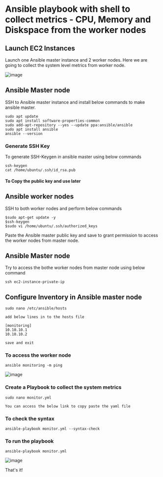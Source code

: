 # Ansible playbook with shell to collect metrics - CPU, Memory and Diskspace from the worker nodes

## Launch EC2 Instances

Launch one Ansible master instance and 2 worker nodes. Here we are going to collect the system level metrics from worker node.

![image](https://github.com/kohlidevops/anisble-shell-collect-system-metrics/assets/100069489/2638bfea-1cdc-4675-9d9b-0d804b716286)

## Ansible Master node

SSH to Ansible master instance and install below commands to make ansible master.

```
sudo apt update
sudo apt install software-properties-common
sudo add-apt-repository --yes --update ppa:ansible/ansible
sudo apt install ansible
ansible --version
```

### Generate SSH Key

To generate SSH-Keygen in ansible master using below commands

```
ssh-keygen
cat /home/ubuntu/.ssh/id_rsa.pub
```

#### To Copy the public key and use later

## Ansible worker nodes

SSH to both worker nodes and perform below commands

```
$sudo apt-get update -y
$ssh-keygen
$sudo vi /home/ubuntu/.ssh/authorized_keys
```
Paste the Ansible master public key and save to grant permission to access the worker nodes from master node.

## Ansible Master node

Try to access the bothe worker nodes from master node using below command

```
ssh ec2-instance-private-ip
```

## Configure Inventory in Ansible master node

```
sudo nano /etc/ansible/hosts

add below lines in to the hosts file

[monitoring]
10.10.10.1
10.10.10.2

save and exit
```

### To access the worker node

```
ansible monitoring -m ping
```

![image](https://github.com/kohlidevops/anisble-shell-collect-system-metrics/assets/100069489/8c869b8f-d029-4c23-b40d-0e57bedcfeb3)

### Create a Playbook to collect the system metrics

```
sudo nano monitor.yml

You can access the below link to copy paste the yaml file
```

### To check the syntax 

```
ansible-playbook monitor.yml --syntax-check
```

### To run the playbook

```
ansible-playbook monitor.yml
```

![image](https://github.com/kohlidevops/anisble-shell-collect-system-metrics/assets/100069489/aa3d1e2c-6fd5-4a38-8813-d7cffaa4ef9d)

That's it!
